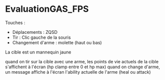 # EvaluationGAS_FPS

Touches :

- Déplacements : ZQSD
- Tir : Clic gauche de la souris
- Changement d'arme : molette (haut ou bas)


La cible est un mannequin jaune

quand on tir sur la cible avec une arme, les points de vie actuels de la cible s'affichent à l'écran (hp clamp entre 0 et hp max)
quand on change d'arme, un message affiche à l'écran l'ability actuelle de l'arme (heal ou attack)
